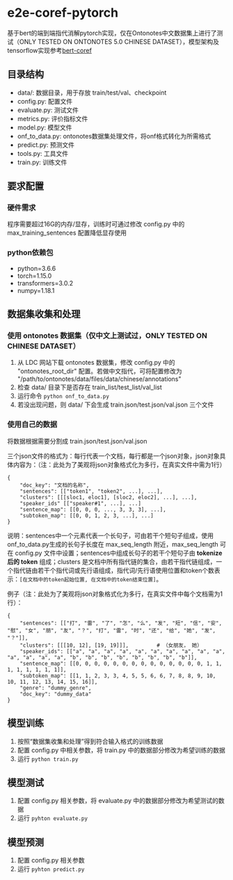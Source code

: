 # e2e-coref-pytorch

基于bert的端到端指代消解pytorch实现，仅在Ontonotes中文数据集上进行了测试（ONLY TESTED ON ONTONOTES 5.0 CHINESE DATASET），模型架构及tensorflow实现参考[bert-coref](https://github.com/mandarjoshi90/coref)

## 目录结构

+ data/: 数据目录，用于存放 train/test/val、checkpoint
+ config.py: 配置文件
+ evaluate.py: 测试文件
+ metrics.py: 评价指标文件
+ model.py: 模型文件
+ onf_to_data.py: ontonotes数据集处理文件，将onf格式转化为所需格式
+ predict.py: 预测文件
+ tools.py: 工具文件
+ train.py: 训练文件


## 要求配置

### 硬件需求

程序需要超过16G的内存/显存，训练时可通过修改 config.py 中的 max_training_sentences 配置降低显存使用

### python依赖包

+ python=3.6.6
+ torch=1.15.0
+ transformers=3.0.2
+ numpy=1.18.1


## 数据集收集和处理

### 使用 ontonotes 数据集（仅中文上测试过，ONLY TESTED ON CHINESE DATASET）

1. 从 LDC 网站下载 ontonotes 数据集，修改 config.py 中的 "ontonotes_root_dir" 配置。若做中文指代，可将配置修改为 "/path/to/ontonotes/data/files/data/chinese/annotations"
2. 检查 data/ 目录下是否存在 train_list/test_list/val_list
3. 运行命令 ```python onf_to_data.py```
4. 若没出现问题，则 data/ 下会生成 train.json/test.json/val.json 三个文件



### 使用自己的数据

将数据根据需要分割成 train.json/test.json/val.json

三个json文件的格式为：每行代表一个文档，每行都是一个json对象，json对象具体内容为：（注：此处为了美观将json对象格式化为多行，在真实文件中需为1行）

```
{
    "doc_key": "文档的名称", 
    "sentences": [["token1", "token2", ...], ...],
    "clusters": [[[sloc1, eloc1], [sloc2, eloc2], ...], ...],
    "speaker_ids" [["speaker#1", ...], ...]
    "sentence_map": [[0, 0, 0, ..., 3, 3, 3], ...],
    "subtoken_map": [[0, 0, 1, 2, 3, ...], ...]
}
```

说明：sentences中一个元素代表一个长句子，可由若干个短句子组成，使用onf_to_data.py生成的长句子长度在 max_seq_length 附近，max_seq_length 可在 config.py 文件中设置；sentences中组成长句子的若干个短句子由 **tokenize 后的 token** 组成；clusters 是文档中所有指代链的集合，由若干指代链组成，一个指代链由若干个指代词或先行语组成，指代词/先行语使用位置和token个数表示：```[在文档中的token起始位置, 在文档中的token结束位置]```。

例子（注：此处为了美观将json对象格式化为多行，在真实文件中每个文档需为1行）：

```
{
    "sentences": [["打", "雷", "了", "怎", "么", "发", "短", "信", "安", "慰", "女", "朋", "友", "？", "打", "雷", "时", "还", "给", "她", "发", "？"]],
    "clusters": [[[10, 12], [19, 19]]],         # （女朋友， 她）
    "speaker_ids": [["a", "a", "a", "a", "a", "a", "a", "a", "a", "a", "a", "a", "a", "a", "b", "b", "b", "b", "b", "b", "b", "b"]],
    "sentence_map": [[0, 0, 0, 0, 0, 0, 0, 0, 0, 0, 0, 0, 0, 0, 1, 1, 1, 1, 1, 1, 1, 1]],
    "subtoken_map": [[1, 1, 2, 3, 3, 4, 5, 5, 6, 6, 7, 8, 8, 9, 10, 10, 11, 12, 13, 14, 15, 16]],
    "genre": "dummy_genre",
    "doc_key": "dummy_data"
}
```

## 模型训练

1. 按照“数据集收集和处理”得到符合输入格式的训练数据
2. 配置 config.py 中相关参数，将 train.py 中的数据部分修改为希望训练的数据
3. 运行 ```python train.py```


## 模型测试

1. 配置 config.py 相关参数，将 evaluate.py 中的数据部分修改为希望测试的数据
2. 运行 ```pyhton evaluate.py```


## 模型预测

1. 配置 config.py 相关参数
2. 运行 ```pyhton predict.py```
